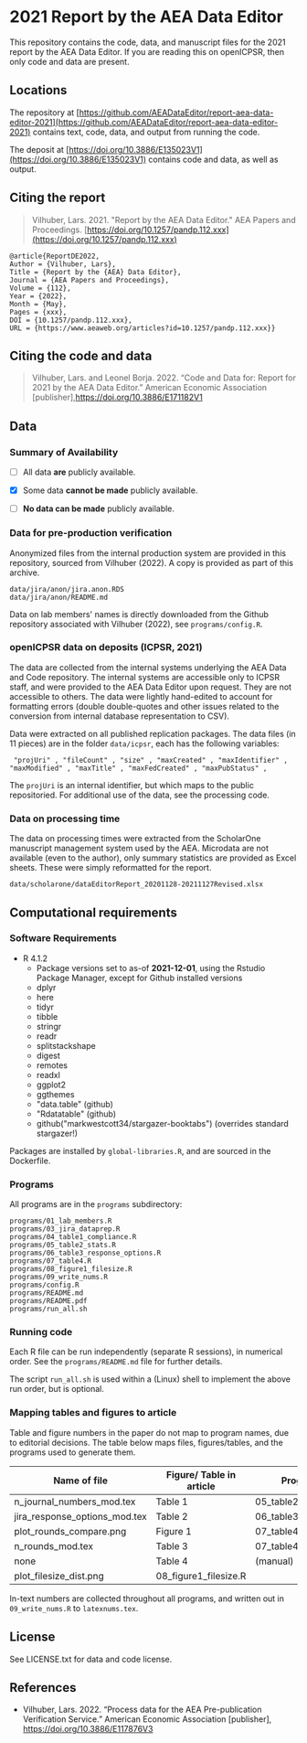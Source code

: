 # 2021 Report by the AEA Data Editor

This repository contains the code, data, and manuscript files for the 2021 report by the AEA Data Editor. If you are reading this on openICPSR, then only code and data are present.



## Locations

The repository at [https://github.com/AEADataEditor/report-aea-data-editor-2021](https://github.com/AEADataEditor/report-aea-data-editor-2021) contains text, code, data, and output from running the code. 

The deposit at [https://doi.org/10.3886/E135023V1](https://doi.org/10.3886/E135023V1) contains code and data, as well as output. 

## Citing the report

> Vilhuber, Lars. 2021. "Report by the AEA Data Editor." AEA Papers and Proceedings. [https://doi.org/10.1257/pandp.112.xxx](https://doi.org/10.1257/pandp.112.xxx)

```
@article{ReportDE2022,
Author = {Vilhuber, Lars},
Title = {Report by the {AEA} Data Editor},
Journal = {AEA Papers and Proceedings},
Volume = {112},
Year = {2022},
Month = {May},
Pages = {xxx},
DOI = {10.1257/pandp.112.xxx},
URL = {https://www.aeaweb.org/articles?id=10.1257/pandp.112.xxx}}
```

## Citing the code and data

> Vilhuber, Lars. and Leonel Borja. 2022. “Code and Data for:  Report for 2021 by the AEA  Data  Editor.”  American Economic Association  [publisher],https://doi.org/10.3886/E171182V1


##  Data

### Summary of Availability

- [ ] All data **are** publicly available.
- [X] Some data **cannot be made** publicly available.
- [ ] **No data can be made** publicly available.


### Data for pre-production verification

Anonymized files from the internal production system are provided in this repository, sourced from Vilhuber (2022). A copy is provided as part of this archive.

```
data/jira/anon/jira.anon.RDS
data/jira/anon/README.md
```

Data on lab members' names is directly downloaded from the Github repository associated with Vilhuber (2022), see `programs/config.R`.

### openICPSR data on deposits (ICPSR, 2021)

The data are collected from the internal systems underlying the AEA Data and Code repository. The internal systems are accessible only to ICPSR staff, and were provided to the AEA Data Editor upon request. They are not accessible to others. The data were lightly hand-edited to account for formatting errors (double double-quotes and other issues related to the conversion from internal database representation to CSV).

Data were extracted on all published replication packages. The data files (in 11 pieces) are in the folder `data/icpsr`, each has the following variables:

```
 "projUri" , "fileCount" , "size" , "maxCreated" , "maxIdentifier" , "maxModified" , "maxTitle" , "maxFedCreated" , "maxPubStatus" ,
```

The `projUri` is an internal identifier, but which maps to the public repositoried. For additional use of the data, see the processing code.

### Data on processing time

The data on processing times were extracted from the ScholarOne manuscript management system used by the AEA. Microdata are not available (even to the author), only summary statistics are provided as Excel sheets. These were simply reformatted for the report.

```
data/scholarone/dataEditorReport_20201128-20211127Revised.xlsx
```

## Computational requirements


### Software Requirements

- R 4.1.2
  - Package versions set to as-of **2021-12-01**, using the Rstudio Package Manager, except for Github installed versions
  - dplyr
  - here
  - tidyr
  - tibble
  - stringr
  - readr
  - splitstackshape
  - digest
  - remotes
  - readxl
  - ggplot2
  - ggthemes
  - "data.table" (github)
  - "Rdatatable" (github)
  - github("markwestcott34/stargazer-booktabs") (overrides standard stargazer!)

Packages are installed by `global-libraries.R`, and are sourced in the Dockerfile.


### Programs

All programs are in the `programs` subdirectory:
```
programs/01_lab_members.R
programs/03_jira_dataprep.R
programs/04_table1_compliance.R
programs/05_table2_stats.R
programs/06_table3_response_options.R
programs/07_table4.R
programs/08_figure1_filesize.R
programs/09_write_nums.R
programs/config.R
programs/README.md
programs/README.pdf
programs/run_all.sh
```

### Running code

Each R file can be run independently (separate R sessions), in numerical order. See the `programs/README.md` file for further details.

The script `run_all.sh` is used within a (Linux) shell to implement the above run order, but is optional.

### Mapping tables and figures to article

Table and figure numbers in the paper do not map to program names, due to editorial decisions. The table below maps files, figures/tables, and the programs used to generate them.

| Name of file | Figure/ Table in article | Program to create |
|--------------|--------------------------|-------------------|
|n_journal_numbers_mod.tex| Table 1 | 05_table2_stats.R|
|jira_response_options_mod.tex| Table 2 | 06_table3_response_options.R|
| plot_rounds_compare.png | Figure 1 | 07_table4.R |
|n_rounds_mod.tex| Table 3 | 07_table4.R|
| none           | Table 4 |  (manual) |
| plot_filesize_dist.png | 08_figure1_filesize.R |

In-text numbers are collected throughout all programs, and written out in `09_write_nums.R` to `latexnums.tex`.

## License

See LICENSE.txt for data and code license.

## References


- Vilhuber,  Lars. 2022.  “Process  data  for  the AEA  Pre-publication  Verification  Service.” American Economic Association [publisher], https://doi.org/10.3886/E117876V3